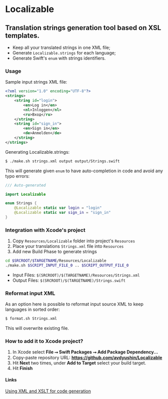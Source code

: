 # Localizable
## Translation strings generation tool based on XSL templates.

- Keep all your translated strings in one XML file;
- Generate `Localizable.strings` for each language;
- Generate Swift's `enum` with strings identifiers.

### Usage

Sample input strings XML file:

```xml
<?xml version="1.0" encoding="UTF-8"?>
<strings>
    <string id="login">
        <en>Log in</en>
        <nl>Inloggen</nl>
        <ru>Вход</ru>
    </string>
    <string id="sign_in">
        <en>Sign in</en>
        <de>Anmelden</de>
    </string>
</strings>
```

Generating Localizable.strings:

```sh
$ ./make.sh strings.xml output output/Strings.swift
```

This will generate given `enum` to have auto-completion in code and avoid any typo errors:

```swift
/// Auto-generated

import Localizable

enum Strings {
    @Localizable static var login = "login"
    @Localizable static var sign_in = "sign_in"
}
```

### Integration with Xcode's project

1. Copy `Resources/Localizable` folder into project's `Resources`
1. Place your translations `Strings.xml` file into `Resources`
1. Add new Build Phase to generate strings

```sh
cd $SRCROOT/$TARGETNAME/Resources/Localizable
./make.sh $SCRIPT_INPUT_FILE_0 .. $SCRIPT_OUTPUT_FILE_0
```

- Input Files: `$(SRCROOT)/$(TARGETNAME)/Resources/Strings.xml`
- Output Files: `$(SRCROOT)/$(TARGETNAME)/Strings.swift`

### Reformat input XML

As an option here is possible to reformat input source XML to keep languages in sorted order:

```sh
$ format.sh Strings.xml
```

This will overwrite existing file.

### How to add it to Xcode project?

1. In Xcode select **File ⭢ Swift Packages ⭢ Add Package Dependency...**
1. Copy-paste repository URL: **https://github.com/avdyushin/Localizable**
1. Hit **Next** two times, under **Add to Target** select your build target.
1. Hit **Finish**

#### Links
[Using XML and XSLT for code generation](https://grigory.nl/posts/xslt-auto-generation/)


